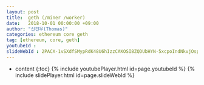 ```yaml
---
layout: post
title:  geth (/miner /worker)
date:   2018-10-01 00:00:00 +09:00
author: "신건우(Thomas)"
categories: ethereum core geth
tag: [ethereum, core, geth]
youtubeId :
slideWebId : 2PACX-1vSXdfSMypRdK48U6hIzzCAKOSI8ZQDUbHYN-5xcpoIndNkvjOspnxVvnIgXw82_l8gkyKTBHNbEEUCc
---
```

* content
{:toc}
{% include youtubePlayer.html id=page.youtubeId %}
{% include slidePlayer.html id=page.slideWebId %}
